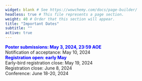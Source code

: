 ```yaml
---
widget: blank # See https://wowchemy.com/docs/page-builder/
headless: true # This file represents a page section.
weight: 40 # Order that this section will appear.
title: "Important Dates"
subtitle: ""
active: true
---
```

<span style=color:blue;font-weight:bold>Poster submissions: May 3, 2024, 23:59 AOE</span>  
Notification of acceptance: May 10, 2024</span>  
<span style=color:blue;font-weight:bold>Registration open: early May</span>  
Early-bird registration close: May 19, 2024  
Registration close: June 8, 2024  
Conference:  June 18-20, 2024  


